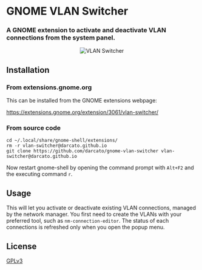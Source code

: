 # GNOME VLAN Switcher

### A GNOME extension to activate and deactivate VLAN connections from the system panel.

<p align="center">
    <img src="./vlan-switcher.jpg" alt="VLAN Switcher">
</p>

## Installation

### From extensions.gnome.org
This can be installed from the GNOME extensions webpage:

https://extensions.gnome.org/extension/3061/vlan-switcher/

### From source code

```
cd ~/.local/share/gnome-shell/extensions/
rm -r vlan-switcher@darcato.github.io
git clone https://github.com/darcato/gnome-vlan-switcher vlan-switcher@darcato.github.io
```
Now restart gnome-shell by opening the command prompt with `Alt+F2` and the executing command `r`.

## Usage

This will let you activate or deactivate existing VLAN connections, managed by the network manager. You first need to create the VLANs with your preferred tool, such as `nm-connection-editor`. The status of each connections is refreshed only when you open the popup menu.

## License
[GPLv3](http://www.gnu.org/licenses/gpl-3.0.en.html)

